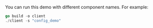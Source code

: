 You can run this demo with different component names.
For example:
```go
go build -o client
./client -s "config_demo"
```
